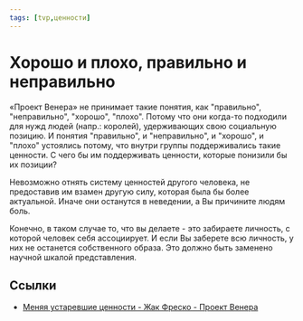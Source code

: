 ```yaml
---
tags: [tvp,ценности]
---
```

# Хорошо и плохо, правильно и неправильно

«Проект Венера» не принимает такие понятия, как "правильно", "неправильно", "хорошо", "плохо". Потому что они когда-то подходили для нужд людей (напр.: королей), удерживающих свою социальную позицию. И понятия "правильно", и "неправильно", и "хорошо", и "плохо" устоялись потому, что внутри группы поддерживались такие ценности. С чего бы им поддерживать ценности, которые понизили бы их позиции?

Невозможно отнять систему ценностей другого человека, не предоставив им взамен другую силу, которая была бы более актуальной. Иначе они останутся в неведении, а Вы причините людям боль.

Конечно, в таком случае то, что вы делаете - это забираете личность, с которой человек себя ассоциирует. И если Вы заберете всю личность, у них не останется собственного образа. Это должно быть заменено научной шкалой представления. 

## Ссылки

* [Меняя устаревшие ценности - Жак Фреско - Проект Венера](https://www.youtube.com/watch?v=ekKE33cOfDs)